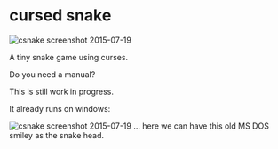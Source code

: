 # cursed snake

![csnake screenshot 2015-07-19](/../screenshots/csnake_20150719.png?raw=true
"csnake running in urxvt")

A tiny snake game using curses.

Do you need a manual?

This is still work in progress.

It already runs on windows:

![csnake screenshot 2015-07-19](/../screenshots/csnake_win_20150719.png?raw=true
"csnake running on my windows dev box")
... here we can have this old MS DOS smiley as the snake head.
